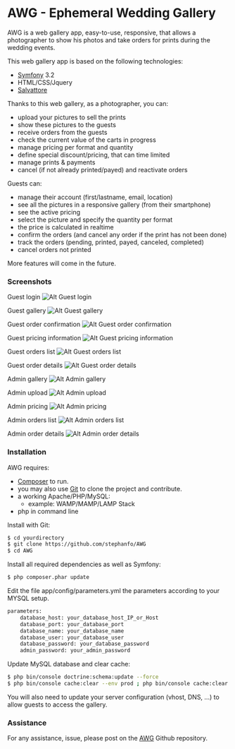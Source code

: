 # AWG - Ephemeral Wedding Gallery

AWG is a web gallery app, easy-to-use, responsive, that allows a photographer to show his photos and take orders for prints during the wedding events.

This web gallery app is based on the following technologies:
  - [Symfony](https://symfony.com/download) 3.2
  - HTML/CSS/Jquery
  - [Salvattore](http://salvattore.com)

Thanks to this web gallery, as a photographer, you can:
  - upload your pictures to sell the prints
  - show these pictures to the guests
  - receive orders from the guests
  - check the current value of the carts in progress
  - manage pricing per format and quantity
  - define special discount/pricing, that can time limited
  - manage prints & payments
  - cancel (if not already printed/payed) and reactivate orders

Guests can:
  - manage their account (first/lastname, email, location)
  - see all the pictures in a responsive gallery (from their smartphone)
  - see the active pricing
  - select the picture and specify the quantity per format
  - the price is calculated in realtime
  - confirm the orders (and cancel any order if the print has not been done)
  - track the orders (pending, printed, payed, canceled, completed)
  - cancel orders not printed

More features will come in the future.

### Screenshots
Guest login
![Alt Guest login](http://stephane.ratelet.fr/other/AWG/profil.png)

Guest gallery
![Alt Guest gallery](http://stephane.ratelet.fr/other/AWG/gallery.png)

Guest order confirmation
![Alt Guest order confirmation](http://stephane.ratelet.fr/other/AWG/confirmation.png)

Guest pricing information
![Alt Guest pricing information](http://stephane.ratelet.fr/other/AWG/tarifs.png)

Guest orders list
![Alt Guest orders list](http://stephane.ratelet.fr/other/AWG/orders.png)

Guest order details
![Alt Guest order details](http://stephane.ratelet.fr/other/AWG/order-details.png)

Admin gallery
![Alt Admin gallery](http://stephane.ratelet.fr/other/AWG/admin_gallery.png)

Admin upload
![Alt Admin upload](http://stephane.ratelet.fr/other/AWG/admin_upload.png)

Admin pricing
![Alt Admin pricing](http://stephane.ratelet.fr/other/AWG/admin_pricing.png)

Admin orders list
![Alt Admin orders list](http://stephane.ratelet.fr/other/AWG/admin_orders.png)

Admin order details
![Alt Admin order details](http://stephane.ratelet.fr/other/AWG/admin_order-details.png)

### Installation

AWG requires:
  - [Composer](https://getcomposer.org/download/) to run.
  - you may also use [Git](https://git-scm.com/downloads) to clone the project and contribute.
  - a working Apache/PHP/MySQL:
    - example: WAMP/MAMP/LAMP Stack
  - php in command line

Install with Git:
```sh
$ cd yourdirectory
$ git clone https://github.com/stephanfo/AWG
$ cd AWG
```
Install all required dependencies as well as Symfony:
```sh
$ php composer.phar update
```
Edit the file app/config/parameters.yml the parameters according to your MYSQL setup.
```sh
parameters:
    database_host: your_database_host_IP_or_Host
    database_port: your_database_port
    database_name: your_database_name
    database_user: your_database_user
    database_password: your_database_password
    admin_password: your_admin_password
```
Update MySQL database and clear cache:
```sh
$ php bin/console doctrine:schema:update --force
$ php bin/console cache:clear --env prod ; php bin/console cache:clear
```
You will also need to update your server configuration (vhost, DNS, ...) to allow guests to access the gallery.

### Assistance
For any assistance, issue, please post on the [AWG](https://github.com/stephanfo/AWG) Github repository.